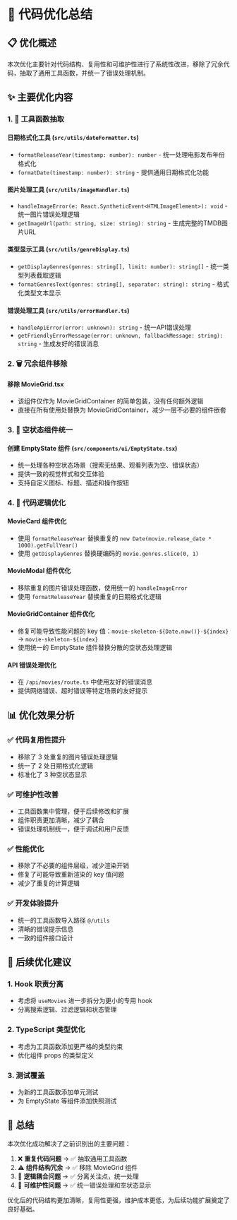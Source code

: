 # 🚀 代码优化总结

## 📋 优化概述

本次优化主要针对代码结构、复用性和可维护性进行了系统性改进，移除了冗余代码，抽取了通用工具函数，并统一了错误处理机制。

## ✨ 主要优化内容

### 1. 🔧 工具函数抽取

#### **日期格式化工具** (`src/utils/dateFormatter.ts`)
- `formatReleaseYear(timestamp: number): number` - 统一处理电影发布年份格式化
- `formatDate(timestamp: number): string` - 提供通用日期格式化功能

#### **图片处理工具** (`src/utils/imageHandler.ts`)
- `handleImageError(e: React.SyntheticEvent<HTMLImageElement>): void` - 统一图片错误处理逻辑
- `getImageUrl(path: string, size: string): string` - 生成完整的TMDB图片URL

#### **类型显示工具** (`src/utils/genreDisplay.ts`)
- `getDisplayGenres(genres: string[], limit: number): string[]` - 统一类型列表截取逻辑
- `formatGenresText(genres: string[], separator: string): string` - 格式化类型文本显示

#### **错误处理工具** (`src/utils/errorHandler.ts`)
- `handleApiError(error: unknown): string` - 统一API错误处理
- `getFriendlyErrorMessage(error: unknown, fallbackMessage: string): string` - 生成友好的错误消息

### 2. 🗑️ 冗余组件移除

#### **移除 MovieGrid.tsx**
- 该组件仅作为 MovieGridContainer 的简单包装，没有任何额外逻辑
- 直接在所有使用处替换为 MovieGridContainer，减少一层不必要的组件嵌套

### 3. 🎨 空状态组件统一

#### **创建 EmptyState 组件** (`src/components/ui/EmptyState.tsx`)
- 统一处理各种空状态场景（搜索无结果、观看列表为空、错误状态）
- 提供一致的视觉样式和交互体验
- 支持自定义图标、标题、描述和操作按钮

### 4. 🔧 代码逻辑优化

#### **MovieCard 组件优化**
- 使用 `formatReleaseYear` 替换重复的 `new Date(movie.release_date * 1000).getFullYear()`
- 使用 `getDisplayGenres` 替换硬编码的 `movie.genres.slice(0, 1)`

#### **MovieModal 组件优化**
- 移除重复的图片错误处理函数，使用统一的 `handleImageError`
- 使用 `formatReleaseYear` 替换重复的日期格式化逻辑

#### **MovieGridContainer 组件优化**
- 修复可能导致性能问题的 key 值：`movie-skeleton-${Date.now()}-${index}` → `movie-skeleton-${index}`
- 使用统一的 EmptyState 组件替换分散的空状态处理逻辑

#### **API 错误处理优化**
- 在 `/api/movies/route.ts` 中使用友好的错误消息
- 提供网络错误、超时错误等特定场景的友好提示

## 📊 优化效果分析

### ✅ **代码复用性提升**
- 移除了 3 处重复的图片错误处理逻辑
- 统一了 2 处日期格式化逻辑
- 标准化了 3 种空状态显示

### ✅ **可维护性改善**
- 工具函数集中管理，便于后续修改和扩展
- 组件职责更加清晰，减少了耦合
- 错误处理机制统一，便于调试和用户反馈

### ✅ **性能优化**
- 移除了不必要的组件层级，减少渲染开销
- 修复了可能导致重新渲染的 key 值问题
- 减少了重复的计算逻辑

### ✅ **开发体验提升**
- 统一的工具函数导入路径 `@/utils`
- 清晰的错误提示信息
- 一致的组件接口设计

## 🎯 后续优化建议

### 1. **Hook 职责分离**
- 考虑将 `useMovies` 进一步拆分为更小的专用 hook
- 分离搜索逻辑、过滤逻辑和状态管理

### 2. **TypeScript 类型优化**
- 考虑为工具函数添加更严格的类型约束
- 优化组件 props 的类型定义

### 3. **测试覆盖**
- 为新的工具函数添加单元测试
- 为 EmptyState 等组件添加快照测试

## 📝 总结

本次优化成功解决了之前识别出的主要问题：

1. ❌ **重复代码问题** → ✅ 抽取通用工具函数
2. ⚠️ **组件结构冗余** → ✅ 移除 MovieGrid 组件
3. 🔧 **逻辑耦合问题** → ✅ 分离关注点，统一处理
4. 🎯 **可维护性问题** → ✅ 统一错误处理和空状态显示

优化后的代码结构更加清晰，复用性更强，维护成本更低，为后续功能扩展奠定了良好基础。